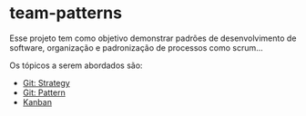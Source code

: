 # team-patterns

Esse projeto tem como objetivo demonstrar padrões de desenvolvimento de software, organização e padronização de processos como scrum...

Os tópicos a serem abordados são:

- [Git: Strategy](/git/git-strategy.md)
- [Git: Pattern]()
- [Kanban]()